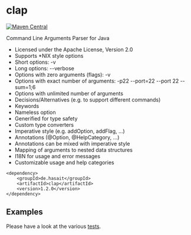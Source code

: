 clap
====

[![Maven Central](https://img.shields.io/maven-central/v/de.hasait/clap.svg?label=Maven%20Central)](http://search.maven.org/#search%7Cga%7C1%7Cg%3A%22de.hasait%22%20AND%20a%3A%22clap%22)

Command Line Arguments Parser for Java

* Licensed under the Apache License, Version 2.0
* Supports *NIX style options
* Short options: -v
* Long options: --verbose
* Options with zero arguments (flags): -v
* Options with exact number of arguments: -p22 --port=22 --port 22 --sum=1;6
* Options with unlimited number of arguments
* Decisions/Alternatives (e.g. to support different commands)
* Keywords
* Nameless option
* Generified for type safety
* Custom type converters
* Imperative style (e.g. addOption, addFlag, ...)
* Annotations (@Option, @HelpCategory, ...)
* Annotations can be mixed with imperative style
* Mapping of arguments to nested data structures
* I18N for usage and error messages
* Customizable usage and help categories

```
<dependency>
    <groupId>de.hasait</groupId>
    <artifactId>clap</artifactId>
    <version>1.2.0</version>
</dependency>
```

## Examples

Please have a look at the various [tests](https://github.com/shasait/clap/tree/master/src/test/java/de/hasait/clap).
